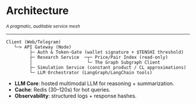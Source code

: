 # Architecture

<small><em>A pragmatic, auditable service mesh</em></small>

---



```
Client (Web/Telegram) 
   └─> API Gateway (Node)
         ├─ Auth & Token‑Gate (wallet signature + $TENSHI threshold)
         ├─ Research Service  ─┬─ Price/Pair Index (read-only)
         │                     └─ The Graph Subgraph Client
         ├─ Simulation Service (constant product / CL approximations)
         └─ LLM Orchestrator (LangGraph/LangChain tools)
```
- **LLM Core**: hosted multimodal LLM for reasoning + summarization.  
- **Cache**: Redis (30–120s) for hot queries.  
- **Observability**: structured logs + response hashes.
